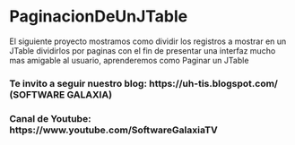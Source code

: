 # PaginacionDeUnJTable
El siguiente proyecto mostramos como dividir los registros a mostrar en un JTable dividirlos por paginas con el fin de presentar una interfaz mucho mas amigable al usuario, aprenderemos como Paginar un JTable

<h3>Te invito a seguir nuestro blog: https://uh-tis.blogspot.com/ (SOFTWARE GALAXIA) </h3>
<h3>Canal de Youtube: https://www.youtube.com/SoftwareGalaxiaTV</h3>
